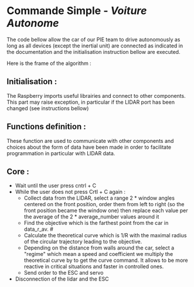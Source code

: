 # Commande Simple - *Voiture Autonome*

The code bellow allow the car of our PIE team to drive autonomously as long as all devices (except the inertial unit) are connected as indicated in the documentation and the initialisation instruction bellow are executed. 

Here is the frame of the algorithm :

## Initialisation :
The Raspberry imports useful librairies and connect to other components. This part may raise exception, in particular if the LIDAR port has been changed (see instructions bellow)

## Functions definition :
These function are used to communicate with other components and choices about the form of data have been made in order to facilitate programmation in particular with LIDAR data. 

## Core :
- Wait until the user press cntrl + C
- While the user does not press Crtl + C again :
    - Collect data from the LIDAR, select a range 2 * window angles centered on the front position, order them from left to right (so the front position became the window one) then replace each value per the average of the 2 * average_number values around it
    - Find the objective which is the farthest point from the car in data_r_av.                                       #
    - Calculate the theoretical curve which is 1/R with  the maximal radius of the circular trajectory leading to the objective.
    -  Depending on the distance from walls around the car, select a "regime" which mean a speed and coefficient we multiply the theoretical curve by to get the curve command. It allows to be more reactive in critical situations and faster in controlled ones.
    -  Send order to the ESC and servo
- Disconnection of the lidar and the ESC

